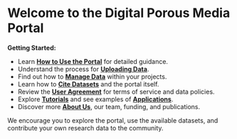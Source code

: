 # Welcome to the Digital Porous Media Portal

**Getting Started:**

* Learn **[How to Use the Portal](index.md)** for detailed guidance.
* Understand the process for **[Uploading Data](upload_data.md)**.
* Find out how to **[Manage Data](manage_data.md)** within your projects.
* Learn how to **[Cite Datasets](cite_dataset.md)** and the portal itself.
* Review the **[User Agreement](user_agreement.md)** for terms of service and data policies.
* Explore **[Tutorials](new_tutorials.md)** and see examples of **[Applications](some_page.md)**.
* Discover more **[About Us](about.md)**, our team, funding, and publications. 

We encourage you to explore the portal, use the available datasets, and contribute your own research data to the community.